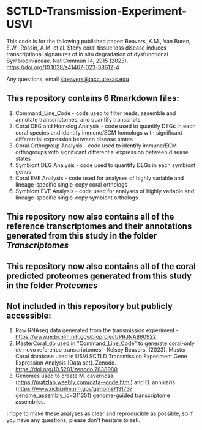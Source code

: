 # SCTLD-Transmission-Experiment-USVI

This code is for the following published paper: 
Beavers, K.M., Van Buren, E.W., Rossin, A.M. et al. Stony coral tissue loss disease induces transcriptional signatures of in situ degradation of dysfunctional Symbiodiniaceae. Nat Commun 14, 2915 (2023). https://doi.org/10.1038/s41467-023-38612-4

Any questions, email kbeavers@tacc.utexas.edu

## This repository contains 6 Rmarkdown files:
  1. Command_Line_Code - code used to filter reads, assemble and annotate transcriptomes, and quantify transcripts
  2. Coral DEG and Homolog Analysis - code used to quantify DEGs in each coral species and identify immune/ECM homologs with significant differential expression between disease states
  3. Coral Orthogroup Analysis - code used to identify immune/ECM orthogroups with significant differential expression between disease states
  4. Symbiont DEG Analysis - code used to quantify DEGs in each symbiont genus
  5. Coral EVE Analysis - code used for analyses of highly variable and lineage-specific single-copy coral orthologs
  6. Symbiont EVE Analysis - code used for analyses of highly variable and lineage-specific single-copy symbiont orthologs

## This repository now also contains all of the reference transcriptomes and their annotations generated from this study in the folder *Transcriptomes*
  
## This repository now also contains all of the coral predicted proteomes generated from this study in the folder *Proteomes*

## Not included in this repository but publicly accessible:
  1. Raw RNAseq data generated from the transmission experiment - https://www.ncbi.nlm.nih.gov/bioproject/PRJNA860922
  2. MasterCoral_db used in "Command_Line_Code" to generate coral-only de novo reference transcriptomes - Kelsey Beavers. (2023). Master Coral database used in USVI SCTLD Transmission Experiment Gene Expression Analysis [Data set]. Zenodo. https://doi.org/10.5281/zenodo.7838980
  3. Genomes used to create M. cavernosa (https://matzlab.weebly.com/data--code.html) and O. annularis (https://www.ncbi.nlm.nih.gov/genome/13173?genome_assembly_id=311351) genome-guided transcriptome assemblies. 
  
  
I hope to make these analyses as clear and reproducible as possible, so if you have any questions, please don't hesitate to ask. 
 
  
